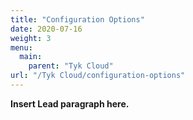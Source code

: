 ```yaml
---
title: "Configuration Options"
date: 2020-07-16
weight: 3
menu:
  main:
    parent: "Tyk Cloud"
url: "/Tyk Cloud/configuration-options"
---
```


**Insert Lead paragraph here.**